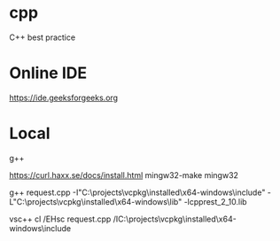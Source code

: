 # cpp
C++ best practice
# Online IDE
https://ide.geeksforgeeks.org
# Local
g++

https://curl.haxx.se/docs/install.html
mingw32-make mingw32

g++ request.cpp -I"C:\projects\vcpkg\installed\x64-windows\include" -L"C:\projects\vcpkg\installed\x64-windows\lib\" -lcpprest_2_10.lib

vsc++
cl /EHsc request.cpp /IC:\projects\vcpkg\installed\x64-windows\include